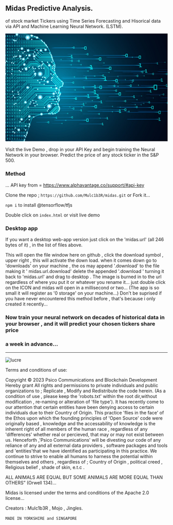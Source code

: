 ## Midas Predictive Analysis.

of stock market Tickers using Time Series Forecasting and Hisorical data via API 
and Machine Learning Neural Network. (LSTM).

![midas](midas.jpg)

Visit the live Demo , drop in your API Key and begin training the Neural Network in your browser.
Predict the price of any stock ticker in the S&P 500.

### Method

... API key from =  https://www.alphavantage.co/support/#api-key

Clone the repo ; ```https://github.com/Mulc1b3R/midas.git```   or Fork it...

```npm i``` to install @tensorflow/tfjs

Double click on ```index.html```  or visit live demo 

### Desktop app
If you want a desktop web-app version just click on the 'midas.url' (all 246 bytes of it) , in the list of files above.

This will open the file window here on github , click the download symbol , upper right , this will activate the down load.
when it comes down go to 'downloads' on your machine , the os may append '.download' to the file making it ' midas.url.download'
delete the appended '.download ' turning it back to 'midas.url' and drag to desktop . The image is burned in to the url regardless of where you put it
or whatever you rename it...
just double click on the ICON and midas will open in a millisecond or two...
(The app is so small it will register as '0 storage' on your machine...)
Don't be suprised if you have never encountered this method before , that's because i only created it recently...

### Now train your neural network on decades of historical data in your browser , and it will predict your chosen tickers share price
### a week in advance...

***************************************************************************************************************************************************************************************************************************

![lucre](tickers.png)

Terms and conditions of use: 

Copyright © 2023 Psico Communications and Blockchain Development Hereby grant All rights and permissions  to private individuals and public organizations to ; Replicate , Modify and Redistribute the code herein.
(As a condition of use , please keep the 'robots.txt' within the root dir,without modification , re-naming or alteration of 'file type').
It has recently come to our attention that certain entities have been denying access to certain individuals due to their Country of Origin. This practice 'flies in the face' of the Ethos upon which the founding
principles of 'Open Source' code were originally based , knowledge and the accessability of knowledge is the inherent right of all members of the human race , regardless of any 'differences' whether real or percieved, that may or may not exist between us. Henceforth ,'Psico Communications' will be divesting our code of any reliance of any and all external data providers , software packages and tools and 'entities'that we have identified as participating in this practice. 
We continue to strive to enable all humans to harness the potential within themselves and others , regardless of ; Country of Origin , political creed , Religious belief , shade of skin,
e.t.c .

ALL ANIMALS ARE EQUAL BUT SOME ANIMALS ARE MORE EQUAL THAN OTHERS” (Orwell 134)...

Midas is licensed under the terms and conditions of the Apache 2.0 license...
 
Creators : Mulc1b3R , Mojo , Jingles.



```MADE IN YORKSHIRE and SINGAPORE ```



